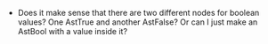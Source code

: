 - Does it make sense that there are two different nodes for boolean values? One AstTrue and another AstFalse? Or can I just make an AstBool with a value inside it?
